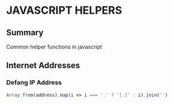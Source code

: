 # JAVASCRIPT HELPERS

## Summary
Common helper functions in javascript

## Internet Addresses

### Defang IP Address

```javascript
Array.from(address).map(i => i === '.' ? '[.]' : i).join('')
```
